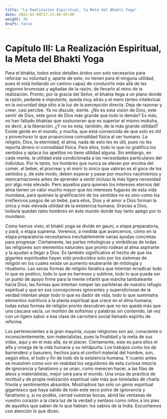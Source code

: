 ```yaml
---
title: "La Realización Espiritual, la Meta del Bhakti Yoga"
date: 2022-03-09T17:21:06-05:00
weight: 30
draft: false
---
```


# Capítulo III: La Realización Espiritual, la Meta del Bhakti Yoga

Para el bhakta, todos estos detalles áridos son solo necesarios para reforzar su voluntad y, aparte de esto, no tienen para él ninguna utilidad, pues él está hollando un camino capaz de conducirlo más allá de las regiones brumosas y agitadas de la razón, de llevarlo al reino de la realización. Pronto, por la gracia del Señor, el bhakta llega a un plano donde la razón, pedante e impotente, queda muy atrás y el mero tanteo intelectual en la oscuridad deja sitio a la luz de la percepción directa. Deja de razonar y creer, casi percibe. Ya no discute, siente. ¿No es esta visión de Dios, este sentir de Dios, este goce de Dios más grande que todo lo demás? Es más, no han faltado bhaktas que sostuvieran que es superior al mismo moksha, es decir, a la liberación. ¿Y no es esta, también, de la más grande utilidad? Existe gente en el mundo, y mucha, que está convencida de que solo es útil y provechoso lo que proporciona comodidad física al ser humano. La religión, Dios, la eternidad, el alma, nada de esto les es útil, pues no les reporta dinero ni comodidad física. Para ellos, todo lo que no gratifica los sentidos y aplaca los apetitos no tiene utilidad alguna. Sin embargo, en cada mente, la utilidad está condicionada a las necesidades particulares del individuo. Por lo tanto, los hombres que nunca se elevan por encima del comer, el beber, el procrear y el morir lo único que valoran es el goce de los sentidos y, de este modo, deben esperar y pasar por muchos nacimientos y reencarnaciones antes de aprender a sentir incluso la más ligera necesidad por algo más elevado. Pero aquellos para quienes los intereses eternos del alma tienen un valor mucho mayor que los intereses fugaces de esta vida mundana, para quienes la gratificación de los sentidos no es sino como los irreflexivos juegos de un bebé, para ellos, Dios y el amor a Dios forman la única y más elevada utilidad de la existencia humana. Gracias a Dios, todavía quedan tales hombres en este mundo donde hay tanto apego por lo mundano.

Como hemos visto, el bhakti yoga se divide en gauni, o etapa preparatoria, y parâ, o etapa suprema. Veremos, a medida que avancemos, cómo en la etapa preparatoria necesitamos inevitablemente varias ayudas concretas para progresar. Ciertamente, las partes mitológicas y simbólicas de todas las religiones son elementos naturales que pronto rodean al alma aspirante y la ayudan a llegar a Dios. Es también significativo el hecho de que los gigantes espirituales hayan sido producidos solo por los sistemas de religión en los cuales existe un aumento exuberante de mitología y ritualismo. Las secas formas de religión fanática que intentan erradicar todo lo que es poético, todo lo que es hermoso y sublime, todo lo que pueda ser un punto de apoyo firme para la mente infantil que marcha tambaleante hacia Dios; las formas que intentan romper las parhileras de nuestro refugio espiritual y que en sus concepciones ignorantes y supersticiosas de la verdad intentan alejar todo lo que es dador de vida, todo lo que suministra elementos nutritivos a la planta espiritual que crece en el alma humana; todas estas formas de religión pronto descubren que no les queda más que una cáscara vacía, un montón de sofismas y palabras sin contenido, tal vez con un ligero sabor a esa clase de carroñero social llamado espíritu de reforma.

Los pertenecientes a la gran mayoría, cuyas religiones son así, consciente o inconscientemente, son materialistas, pues la finalidad y la meta de sus vidas, aquí y en el más allá, es el placer. Ciertamente, este es para ellos el alfa y omega de la vida humana y su ishtâpurta. Los trabajos como los de barrendero y basurero, hechos para el confort material del hombre, son, según ellos, el todo y fin de todo de la existencia humana. Y cuanto antes se muestren como son en realidad los seguidores de esta curiosa mezcla de ignorancia y fanatismo y se unan, como merecen hacer, a las filas de ateos y materialistas, mejor será para el mundo. Una onza de práctica de rectitud y de propia realización espiritual vale más que toneladas de charla frívola y sentimientos absurdos. Mostradnos tan solo un genio espiritual gigantesco que haya salido de todo este seco polvo de ignorancia y fanatismo y, si no podéis, cerrad vuestras bocas, abrid las ventanas de vuestro corazón a la clara luz de la verdad y sentaos como niños a los pies de aquellos que saben de lo que hablan: los sabios de la India. Escuchemos con atención lo que dicen.

